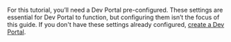 For this tutorial, you’ll need a Dev Portal pre-configured. These settings are essential for Dev Portal to function, but configuring them isn’t the focus of this guide. If you don't have these settings already configured, [create a Dev Portal](https://cloud.konghq.com/portals/create).